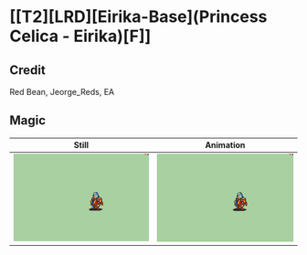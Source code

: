 # [\[T2\]\[LRD\]\[Eirika-Base\]\(Princess Celica - Eirika\)\[F\]]

## Credit

Red Bean, Jeorge_Reds, EA
	
## Magic

| Still | Animation |
| :---: | :-------: |
| ![Magic still](./Magic_000.png) | ![Magic animation](./Magic.gif) |
